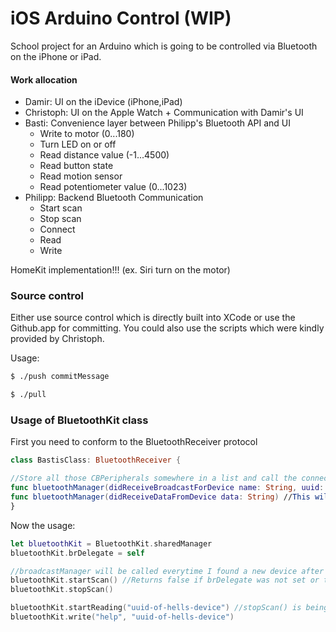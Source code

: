 # iOS Arduino Control (WIP)

School project for an Arduino which is going to be controlled via Bluetooth on the iPhone or iPad.

#### Work allocation

  * Damir: UI on the iDevice (iPhone,iPad)
  * Christoph: UI on the Apple Watch + Communication with Damir's UI
  * Basti: Convenience layer between Philipp's Bluetooth API and UI
       * Write to motor (0...180)
       * Turn LED on or off
       * Read distance value (-1...4500)
       * Read button state
       * Read motion sensor
       * Read potentiometer value (0...1023)
  * Philipp: Backend Bluetooth Communication
    * Start scan
    * Stop scan
    * Connect
    * Read 
    * Write

HomeKit implementation!!! (ex. Siri turn on the motor)

### Source control

Either use source control which is directly built into XCode or use the Github.app for committing. You could also use the scripts which were kindly provided by Christoph.

Usage:

```sh
$ ./push commitMessage
```
```sh
$ ./pull
```

### Usage of BluetoothKit class

First you need to conform to the BluetoothReceiver protocol

```swift
class BastisClass: BluetoothReceiver {

//Store all those CBPeripherals somewhere in a list and call the connect(peripheral) when someone clicked on it in a ListView
func bluetoothManager(didReceiveBroadcastForDevice name: String, uuid: String, peripheral: CBPeripheral) //This is being called when a new device was discovered
func bluetoothManager(didReceiveDataFromDevice data: String) //This will be called as soon as the device is connected with the data as parameter
}
```

Now the usage:
```swift
let bluetoothKit = BluetoothKit.sharedManager
bluetoothKit.brDelegate = self

//broadcastManager will be called everytime I found a new device after startScan() was called
bluetoothKit.startScan() //Returns false if brDelegate was not set or timeout was hit
bluetoothKit.stopScan()

bluetoothKit.startReading("uuid-of-hells-device") //stopScan() is being called here, no need to call it again
bluetoothKit.write("help", "uuid-of-hells-device")
```
